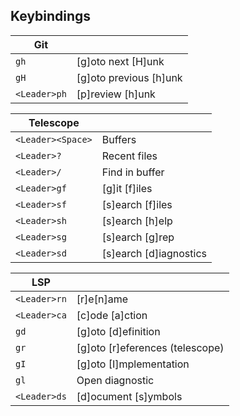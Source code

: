 ## Keybindings

| Git          |                        |
| ------------ | ---------------------- |
| `gh`         | [g]oto next [H]unk     |
| `gH`         | [g]oto previous [h]unk |
| `<Leader>ph` | [p]review [h]unk       |

| Telescope         |                        |
| ----------------- | ---------------------- |
| `<Leader><Space>` | Buffers                |
| `<Leader>?`       | Recent files           |
| `<Leader>/`       | Find in buffer         |
| `<Leader>gf`      | [g]it [f]iles          |
| `<Leader>sf`      | [s]earch [f]iles       |
| `<Leader>sh`      | [s]earch [h]elp        |
| `<Leader>sg`      | [s]earch [g]rep        |
| `<Leader>sd`      | [s]earch [d]iagnostics |

| LSP          |                                 |
| ------------ | ------------------------------- |
| `<Leader>rn` | [r]e[n]ame                      |
| `<Leader>ca` | [c]ode [a]ction                 |
| `gd`         | [g]oto [d]efinition             |
| `gr`         | [g]oto [r]eferences (telescope) |
| `gI`         | [g]oto [I]mplementation         |
| `gl`         | Open diagnostic                 |
| `<Leader>ds` | [d]ocument [s]ymbols            |
